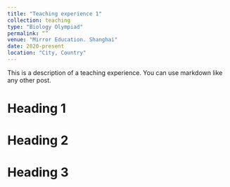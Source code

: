 ```yaml
---
title: "Teaching experience 1"
collection: teaching
type: "Biology Olympiad"
permalink: “”
venue: "Mirror Education. Shanghai"
date: 2020-present
location: "City, Country"
---
```


This is a description of a teaching experience. You can use markdown like any other post.

Heading 1
======

Heading 2
======

Heading 3
======
